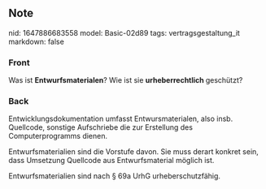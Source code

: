## Note
nid: 1647886683558
model: Basic-02d89
tags: vertragsgestaltung_it
markdown: false

### Front
Was ist <b>Entwurfsmaterialen</b>? Wie ist sie <b>urheberrechtlich </b>geschützt?

### Back
Entwicklungsdokumentation umfasst Entwursmaterialen, also insb. Quellcode, sonstige Aufschriebe die zur Erstellung des Computerprogramms dienen. 

Entwurfsmaterialien sind die Vorstufe davon. Sie muss derart konkret sein, dass Umsetzung Quellcode aus Entwurfsmaterial möglich ist. 

Entwurfsmaterialien sind nach § 69a UrhG urheberschutzfähig.
